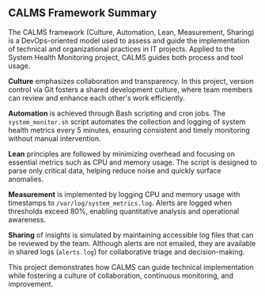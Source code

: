 ## CALMS Framework Summary

The CALMS framework (Culture, Automation, Lean, Measurement, Sharing) is a DevOps-oriented model used to assess and guide the implementation of technical and organizational practices in IT projects. Applied to the System Health Monitoring project, CALMS guides both process and tool usage.

**Culture** emphasizes collaboration and transparency. In this project, version control via Git fosters a shared development culture, where team members can review and enhance each other's work efficiently.

**Automation** is achieved through Bash scripting and cron jobs. The `system_monitor.sh` script automates the collection and logging of system health metrics every 5 minutes, ensuring consistent and timely monitoring without manual intervention.

**Lean** principles are followed by minimizing overhead and focusing on essential metrics such as CPU and memory usage. The script is designed to parse only critical data, helping reduce noise and quickly surface anomalies.

**Measurement** is implemented by logging CPU and memory usage with timestamps to `/var/log/system_metrics.log`. Alerts are logged when thresholds exceed 80%, enabling quantitative analysis and operational awareness.

**Sharing** of insights is simulated by maintaining accessible log files that can be reviewed by the team. Although alerts are not emailed, they are available in shared logs (`alerts.log`) for collaborative triage and decision-making.

This project demonstrates how CALMS can guide technical implementation while fostering a culture of collaboration, continuous monitoring, and improvement.
